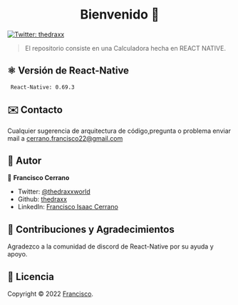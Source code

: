 <h1 align="center">Bienvenido 👋</h1>
<p>
  <a href="https://twitter.com/ThedraxxWorld" target="_blank">
    <img alt="Twitter: thedraxx" src="https://img.shields.io/twitter/follow/ThedraxxWorld.svg?style=social" />
  </a>
</p>

> El repositorio consiste en una Calculadora hecha en REACT NATIVE.</br>


## ⚛️ Versión de React-Native
```
 React-Native: 0.69.3
```

## ✉️ Contacto

Cualquier sugerencia de arquitectura de código,pregunta o problema enviar mail a cerrano.francisco22@gmail.com

## 🤔 Autor

👤 **Francisco Cerrano**

- Twitter: [@thedraxxworld](https://twitter.com/ThedraxxWorld)
- Github: [thedraxx](https://github.com/thedraxx)
- LinkedIn: [Francisco Isaac Cerrano](https://www.linkedin.com/in/cerranofrancisco/)

## 🤝 Contribuciones y Agradecimientos

Agradezco a la comunidad de discord de React-Native por su ayuda y apoyo.

## 📝 Licencia
Copyright © 2022 [Francisco](https://github.com/thedraxx).<br />